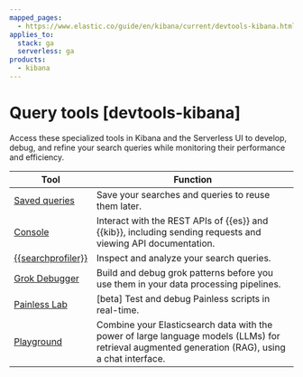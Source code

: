 ```yaml
---
mapped_pages:
  - https://www.elastic.co/guide/en/kibana/current/devtools-kibana.html
applies_to:
  stack: ga
  serverless: ga
products:
  - kibana
---
```


# Query tools [devtools-kibana]

Access these specialized tools in Kibana and the Serverless UI to develop, debug, and refine your search queries while monitoring their performance and efficiency.

| Tool | Function |
|------|----------|
| [Saved queries](tools/saved-queries.md) | Save your searches and queries to reuse them later. |
| [Console](tools/console.md) | Interact with the REST APIs of {{es}} and {{kib}}, including sending requests and viewing API documentation. |
| [{{searchprofiler}}](tools/search-profiler.md) | Inspect and analyze your search queries. |
| [Grok Debugger](tools/grok-debugger.md) | Build and debug grok patterns before you use them in your data processing pipelines. |
| [Painless Lab](../scripting/painless-lab.md) | [beta] Test and debug Painless scripts in real-time. |
| [Playground](tools/playground.md) | Combine your Elasticsearch data with the power of large language models (LLMs) for retrieval augmented generation (RAG), using a chat interface. |





